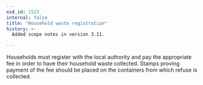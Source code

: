 ```yaml
---
esd_id: 1523
internal: false
title: "Household waste registration"
history: >-
  Added scope notes in version 3.11.

---
```


Households must register with the local authority and pay the appropriate fee in order to have their household waste collected.  Stamps proving payment of the fee should be placed on the containers from which refuse is collected.

